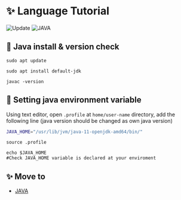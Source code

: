 # :sparkles: Language Tutorial
![Update](https://img.shields.io/github/last-commit/tigermeal/Language_tutorial)
![JAVA](https://img.shields.io/badge/JAVA-v11.0.4-red)

## :rocket: Java install & version check

```shell
sudo apt update

sudo apt install default-jdk

javac -version
```

## :wrench: Setting java environment variable

Using text editor, open `.profile` at `home/user-name` directory, add the following line (java version should be changed as own java version)

```bash
JAVA_HOME="/usr/lib/jvm/java-11-openjdk-amd64/bin/"
```
```shell
source .profile

echo $JAVA_HOME 
#Check JAVA_HOME variable is declared at your enviroment
```

## :sparkles: Move to

* [JAVA](https://github.com/tigermeal/Language_tutorial/tree/master/java) 


